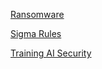 




[Ransomware ](https://github.com/behyka/behnazkarimi/blob/1d4fca0ebbe619225ea774cd960dc405ae555f4f/Ransomware)

[Sigma Rules](https://github.com/behyka/behnazkarimi/blob/6a921091b0b27dd4616866b6c980af30b3a55be2/Sigma%20Rules)

[Training AI Security](https://github.com/behyka/behnazkarimi/blob/839b284f12eb7fa10dbcee8db5c9f66ec71169e1/Training%20AI%20Security)


